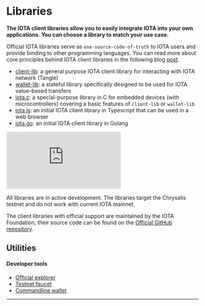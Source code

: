 # Libraries

**The IOTA client libraries allow you to easily integrate IOTA into your own applications. You can choose a library to match your use case.**

Official IOTA libraries serve as `one-source-code-of-truth` to IOTA users and provide binding to other programming languages. You can read more about core principles behind IOTA client libraries in the following blog [post](https://blog.iota.org/the-new-iota-client-libraries-harder-better-faster-stronger/).


- [client-lib](client.md): a general purpose IOTA client library for interacting with IOTA network (Tangle)
- [wallet-lib](wallet.md): a stateful library specifically designed to be used for IOTA value-based transfers 
- [iota.c](https://github.com/iotaledger/iota.c): a special-purpose library in C for embedded devices (with microcontrollers) covering a basic features of `client-lib` or `wallet-lib`
- [iota.js](https://github.com/iotaledger/iota.js): an initial IOTA client library in Typescript that can be used in a web browser
- [iota.go](https://github.com/iotaledger/iota.go): an initial IOTA client library in Golang


<div class="iframe-wrapper">
<iframe src="https://www.youtube.com/embed/N2VW3zJQmso" frameborder="0" allow="accelerometer; autoplay; clipboard-write; encrypted-media; gyroscope; picture-in-picture" allowfullscreen></iframe>
</div>


All libraries are in active development. The libraries target the Chrysalis testnet and do not work with current IOTA mainnet.

The client libraries with official support are maintained by the IOTA Foundation, their source code can be found on the [Official GitHub repository](https://github.com/iotaledger).


## Utilities

#### **Developer tools** ####    
- [Official explorer](https://explorer.iota.org/chrysalis)
- [Testnet faucet](https://faucet.testnet.chrysalis2.com/)
- [Commandline wallet](https://github.com/iotaledger/cli-wallet)

---------------
